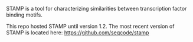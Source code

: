 STAMP is a tool for characterizing similarities between transcription factor binding motifs. 

This repo hosted STAMP until version 1.2. The most recent version of STAMP is located here: https://github.com/seqcode/stamp

